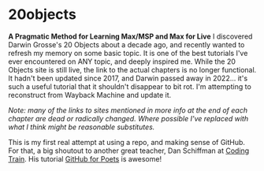 # 20objects
__A Pragmatic Method for Learning Max/MSP and Max for Live__
I discovered Darwin Grosse's 20 Objects about a decade ago, and recently wanted to refresh my memory on some basic topic. It is one of the best tutorials I've ever encountered on ANY topic, and deeply inspired me. While the 20 Objects site is still live, the link to the actual chapters is no longer functional. It hadn't been updated since 2017, and Darwin passed away in 2022... it's such a useful tutorial that it shouldn't disappear to bit rot. I'm attempting to reconstruct from Wayback Machine and update it.

*Note: many of the links to sites mentioned in more info at the end of each chapter are dead or radically changed. Where possible I've replaced with what I think might be reasonable substitutes.*

This is my first real attempt at using a repo, and making sense of GitHub. For that, a big shoutout to another great teacher, Dan Schiffman at [Coding Train](https://thecodingtrain.com/ "All aboard!!!"). His tutorial [GitHub for Poets](https://www.youtube.com/playlist?list=PLRqwX-V7Uu6ZF9C0YMKuns9sLDzK6zoiV) is awesome!
